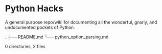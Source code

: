Python Hacks
============
A general purpose repo/wiki for documenting all the wonderful, gnarly, and 
undocumented pockets of Python.

.
├── README.md
└── python_option_parsing.md

0 directories, 2 files

